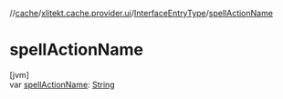 //[cache](../../../index.md)/[xlitekt.cache.provider.ui](../index.md)/[InterfaceEntryType](index.md)/[spellActionName](spell-action-name.md)

# spellActionName

[jvm]\
var [spellActionName](spell-action-name.md): [String](https://kotlinlang.org/api/latest/jvm/stdlib/kotlin/-string/index.html)
